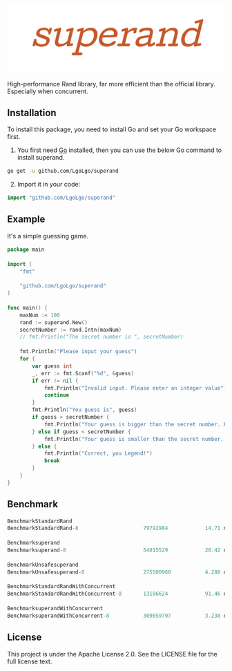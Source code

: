 ![superand](img/superand.png)

High-performance Rand library, far more efficient than the official library. Especially when concurrent.

## Installation

To install this package, you need to install Go and set your Go workspace first.

1. You first need [Go](https://golang.org/) installed, then you can use the below Go command to install superand.

```sh
go get -u github.com/LgoLgo/superand
```

2. Import it in your code:

```go
import "github.com/LgoLgo/superand"
```

## Example

It's a simple guessing game.

```go
package main

import (
	"fmt"

	"github.com/LgoLgo/superand"
)

func main() {
	maxNum := 100
	rand := superand.New()
	secretNumber := rand.Intn(maxNum)
	// fmt.Println("The secret number is ", secretNumber)

	fmt.Println("Please input your guess")
	for {
		var guess int
		_, err := fmt.Scanf("%d", &guess)
		if err != nil {
			fmt.Println("Invalid input. Please enter an integer value")
			continue
		}
		fmt.Println("You guess is", guess)
		if guess > secretNumber {
			fmt.Println("Your guess is bigger than the secret number. Please try again")
		} else if guess < secretNumber {
			fmt.Println("Your guess is smaller than the secret number. Please try again")
		} else {
			fmt.Println("Correct, you Legend!")
			break
		}
	}
}
```

## Benchmark

```go
BenchmarkStandardRand
BenchmarkStandardRand-8                 	79792984	        14.71 ns/op

Benchmarksuperand
Benchmarksuperand-8                      	54015529	        20.42 ns/op

BenchmarkUnsafesuperand
BenchmarkUnsafesuperand-8                	275500960	        4.288 ns/op

BenchmarkStandardRandWithConcurrent
BenchmarkStandardRandWithConcurrent-8   	13186624	        91.46 ns/op

BenchmarksuperandWithConcurrent
BenchmarksuperandWithConcurrent-8        	309059797	        3.238 ns/op
```

## License

This project is under the Apache License 2.0. See the LICENSE file for the full license text.